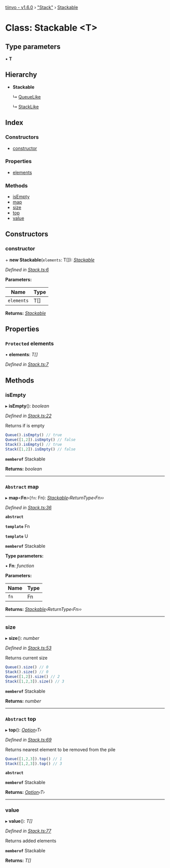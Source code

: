[tiinvo - v1.6.0](../README.md) › ["Stack"](../modules/_stack_.md) › [Stackable](_stack_.stackable.md)

# Class: Stackable <**T**>

## Type parameters

▪ **T**

## Hierarchy

* **Stackable**

  ↳ [QueueLike](_stack_.queuelike.md)

  ↳ [StackLike](_stack_.stacklike.md)

## Index

### Constructors

* [constructor](_stack_.stackable.md#constructor)

### Properties

* [elements](_stack_.stackable.md#protected-elements)

### Methods

* [isEmpty](_stack_.stackable.md#isempty)
* [map](_stack_.stackable.md#abstract-map)
* [size](_stack_.stackable.md#size)
* [top](_stack_.stackable.md#abstract-top)
* [value](_stack_.stackable.md#value)

## Constructors

###  constructor

\+ **new Stackable**(`elements`: T[]): *[Stackable](_stack_.stackable.md)*

*Defined in [Stack.ts:6](https://github.com/OctoD/tiinvo/blob/52c8484/src/Stack.ts#L6)*

**Parameters:**

Name | Type |
------ | ------ |
`elements` | T[] |

**Returns:** *[Stackable](_stack_.stackable.md)*

## Properties

### `Protected` elements

• **elements**: *T[]*

*Defined in [Stack.ts:7](https://github.com/OctoD/tiinvo/blob/52c8484/src/Stack.ts#L7)*

## Methods

###  isEmpty

▸ **isEmpty**(): *boolean*

*Defined in [Stack.ts:22](https://github.com/OctoD/tiinvo/blob/52c8484/src/Stack.ts#L22)*

Returns if is empty

```ts
Queue().isEmpty() // true
Queue([1,2]).isEmpty() // false
Stack().isEmpty() // true
Stack([1,2]).isEmpty() // false
```

**`memberof`** Stackable

**Returns:** *boolean*

___

### `Abstract` map

▸ **map**<**Fn**>(`fn`: Fn): *[Stackable](_stack_.stackable.md)‹ReturnType‹Fn››*

*Defined in [Stack.ts:36](https://github.com/OctoD/tiinvo/blob/52c8484/src/Stack.ts#L36)*

**`abstract`** 

**`template`** Fn

**`template`** U

**`memberof`** Stackable

**Type parameters:**

▪ **Fn**: *function*

**Parameters:**

Name | Type |
------ | ------ |
`fn` | Fn |

**Returns:** *[Stackable](_stack_.stackable.md)‹ReturnType‹Fn››*

___

###  size

▸ **size**(): *number*

*Defined in [Stack.ts:53](https://github.com/OctoD/tiinvo/blob/52c8484/src/Stack.ts#L53)*

Returns current size

```ts
Queue().size() // 0
Stack().size() // 0
Queue([1,2]).size() // 2
Stack([1,2,3]).size() // 3
```

**`memberof`** Stackable

**Returns:** *number*

___

### `Abstract` top

▸ **top**(): *[Option](../modules/_option_.md#option)‹T›*

*Defined in [Stack.ts:69](https://github.com/OctoD/tiinvo/blob/52c8484/src/Stack.ts#L69)*

Returns nearest element to be removed from the pile

```ts
Queue([1,2,3]).top() // 1
Stack([1,2,3]).top() // 3
```

**`abstract`** 

**`memberof`** Stackable

**Returns:** *[Option](../modules/_option_.md#option)‹T›*

___

###  value

▸ **value**(): *T[]*

*Defined in [Stack.ts:77](https://github.com/OctoD/tiinvo/blob/52c8484/src/Stack.ts#L77)*

Returns added elements

**`memberof`** Stackable

**Returns:** *T[]*
